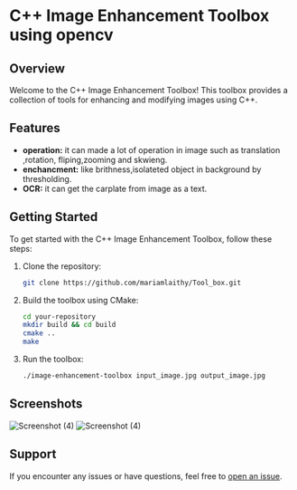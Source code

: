 
# C++ Image Enhancement Toolbox using opencv

## Overview

Welcome to the C++ Image Enhancement Toolbox! This toolbox provides a collection of tools for enhancing and modifying images using C++.

## Features

- **operation:** it can made a lot of operation in image such as translation ,rotation, fliping,zooming and skwieng.
- **enchancment:** like brithness,isolateted object in background by thresholding.
- **OCR:** it can get the carplate from image as a text.

## Getting Started

To get started with the C++ Image Enhancement Toolbox, follow these steps:

1. Clone the repository:
    ```bash
    git clone https://github.com/mariamlaithy/Tool_box.git
    ```

2. Build the toolbox using CMake:
    ```bash
    cd your-repository
    mkdir build && cd build
    cmake ..
    make
    ```

3. Run the toolbox:
    ```bash
    ./image-enhancement-toolbox input_image.jpg output_image.jpg
    ```

## Screenshots

![Screenshot (4)](https://github.com/mariamlaithy/Tool_box/assets/109105105/b3655060-1722-4ed4-9a80-a01b41469147)
![Screenshot (4)](https://github.com/mariamlaithy/Tool_box/assets/109105105/6a2d9874-b17e-423d-8c45-8ddf4c61dfde)




## Support

If you encounter any issues or have questions, feel free to [open an issue](https://github.com/mariamlaithy/Tool_box/issues).




